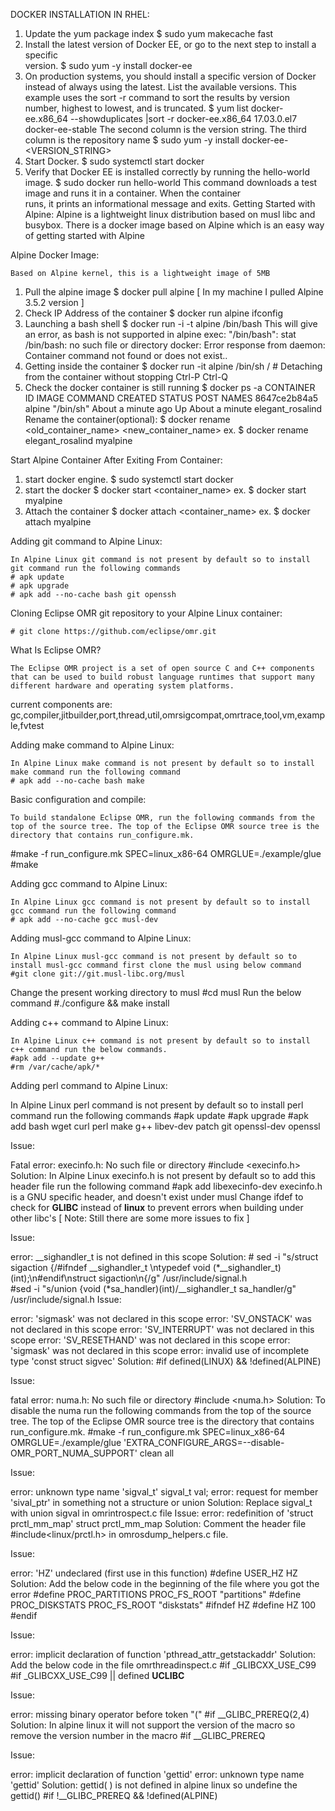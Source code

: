DOCKER INSTALLATION IN RHEL:

1. Update the yum package index
	$ sudo yum makecache fast
2. Install the latest version of Docker EE, or go to the next step to install a specific   
   version.
	$ sudo yum -y install docker-ee
3. On production systems, you should install a specific version of Docker instead of
   always using the     latest. List the available versions. This example uses the sort -r 
   command to sort the results by version number, highest to lowest, and is truncated.
	$ yum list docker-ee.x86_64  --showduplicates |sort -r
	 docker-ee.x86_64   17.03.0.el7        docker-ee-stable 
  The second column is the version string. The third column is the repository name
	$ sudo yum -y install docker-ee-<VERSION_STRING>
4. Start Docker.
	$ sudo systemctl start docker
5. Verify that Docker EE is installed correctly by running the hello-world image.
	$ sudo docker run hello-world
  This command downloads a test image and runs it in a container. When the container    
  runs, it prints an informational message and exits.
Getting Started with Alpine:
	Alpine is a lightweight linux distribution based on musl libc and busybox. There is a docker image based on Alpine which is an easy way of getting started with Alpine




Alpine Docker Image:

	Based on Alpine kernel, this is a lightweight image of 5MB
1. Pull the alpine image
	$ docker pull alpine
	[ In my machine I pulled Alpine 3.5.2 version ] 
2. Check IP Address of the container
	$ docker run alpine ifconfig
3. Launching a bash shell
	$ docker run -i -t alpine /bin/bash
This will give an error, as bash is not supported in alpine
exec: "/bin/bash": stat /bin/bash: no such file or directory
docker: Error response from daemon: Container command not found or does not exist..
4. Getting inside the container
	$ docker run -it alpine /bin/sh
    / #
Detaching from the container without stopping Ctrl-P Ctrl-Q
5. Check the docker container is still running
	$ docker ps -a
CONTAINER ID    IMAGE  COMMAND      CREATED             STATUS        POST     NAMES 8647ce2b84a5      alpine  "/bin/sh"    About a minute ago  Up About a minute         elegant_rosalind 
Rename the container(optional):
	$ docker rename <old_container_name> <new_container_name>
ex. $ docker rename  elegant_rosalind myalpine



Start Alpine Container After Exiting From Container:  

1. start docker engine.
	$ sudo systemctl start docker
2. start the docker
	$ docker start <container_name>
ex. $ docker start myalpine
3. Attach the container
	$ docker attach <container_name>
ex. $ docker attach myalpine

Adding git command to Alpine Linux:

	In Alpine Linux git command is not present by default so to install git command run the following commands 
	# apk update
	# apk upgrade
	# apk add --no-cache bash git openssh
  
Cloning Eclipse OMR git repository to your Alpine Linux container:

	# git clone https://github.com/eclipse/omr.git
  
What Is Eclipse OMR?

	The Eclipse OMR project is a set of open source C and C++ components that can be used to build robust language runtimes that support many different hardware and operating system platforms.
current components are: 	gc,compiler,jitbuilder,port,thread,util,omrsigcompat,omrtrace,tool,vm,example,fvtest


Adding make command to Alpine Linux:

	In Alpine Linux make command is not present by default so to install make command run the following command 
	# apk add --no-cache bash make
  
Basic configuration and compile:

	To build standalone Eclipse OMR, run the following commands from the top of the source tree. The top of the Eclipse OMR source tree is the directory that contains run_configure.mk.
#make -f run_configure.mk SPEC=linux_x86-64 OMRGLUE=./example/glue
#make

Adding gcc command to Alpine Linux:

	In Alpine Linux gcc command is not present by default so to install gcc command run the following command
	# apk add --no-cache gcc musl-dev
  
Adding musl-gcc command to Alpine Linux:

	In Alpine Linux musl-gcc command is not present by default so to install musl-gcc command first clone the musl using below command
	#git clone git://git.musl-libc.org/musl
Change the present working directory to musl
	#cd musl
Run the below command
	#./configure && make install


Adding c++ command to Alpine Linux:

	In Alpine Linux c++ command is not present by default so to install c++ command run the below commands.
	#apk add --update g++
	#rm /var/cache/apk/*
  
Adding perl command to Alpine Linux:

In Alpine Linux perl command is not present by default so to install perl command run the following commands
	#apk update 
	#apk upgrade
	#apk add bash wget curl perl make g++ libev-dev patch git openssl-dev openssl
  
Issue:

 Fatal error: execinfo.h: No such file or directory #include <execinfo.h>
Solution:
In Alpine Linux execinfo.h is not present by default so to add this header file run the following command
	#apk add libexecinfo-dev
execinfo.h is a GNU specific header, and doesn't exist under musl
Change ifdef to check for __GLIBC__ instead of __linux__ to prevent errors when building under other libc's 
[ Note: Still there are some more issues to fix ]

Issue:

error:  __sighandler_t is not defined in this scope
Solution:
	# sed -i "s/struct sigaction {/#ifndef __sighandler_t \ntypedef void 
     (*__sighandler_t)(int);\n#endif\nstruct sigaction\n{/g" /usr/include/signal.h     
	#sed -i "s/union {void (*sa_handler)(int)/__sighandler_t sa_handler/g" 
     /usr/include/signal.h
Issue:

error: 'sigmask' was not declared in this scope
error: 'SV_ONSTACK' was not declared in this scope
error: 'SV_INTERRUPT' was not declared in this scope
error: 'SV_RESETHAND' was not declared in this scope
error: 'sigmask' was not declared in this scope
error: invalid use of incomplete type 'const struct sigvec'
Solution:
#if defined(LINUX) && !defined(ALPINE)

Issue:

fatal error: numa.h: No such file or directory #include <numa.h>
Solution:
To disable the numa run the following commands from the top of the source tree. The top of the Eclipse OMR source tree is the directory that contains run_configure.mk.
	#make -f run_configure.mk SPEC=linux_x86-64 OMRGLUE=./example/glue 
      'EXTRA_CONFIGURE_ARGS=--disable-OMR_PORT_NUMA_SUPPORT' clean all

Issue:

error: unknown type name 'sigval_t' sigval_t val;
error: request for member 'sival_ptr' in something not a structure or union
Solution:
Replace sigval_t with union sigval in omrintrospect.c file
Issue:
error: redefinition of 'struct prctl_mm_map' struct prctl_mm_map
Solution:
Comment the header file #include<linux/prctl.h> in omrosdump_helpers.c file.

Issue:

error: 'HZ' undeclared (first use in this function) #define USER_HZ HZ
Solution:
Add the below code in the beginning of the file where you got the error
#define PROC_PARTITIONS PROC_FS_ROOT "partitions"
#define PROC_DISKSTATS  PROC_FS_ROOT "diskstats"
#ifndef HZ
#define HZ 100
#endif

Issue:

error: implicit declaration of function 'pthread_attr_getstackaddr'
Solution:
Add the below code in the file omrthreadinspect.c
#if _GLIBCXX_USE_C99
#if _GLIBCXX_USE_C99 || defined __UCLIBC__

Issue:

error: missing binary operator before token "(" #if __GLIBC_PREREQ(2,4)
Solution:
In alpine linux it will not support the version of the macro so remove the version number in the macro  #if __GLIBC_PREREQ

Issue:

error: implicit declaration of function 'gettid'
error: unknown type name 'gettid'
Solution:
gettid( ) is not defined in alpine linux so undefine the gettid() 
#if !__GLIBC_PREREQ && !defined(ALPINE) 
